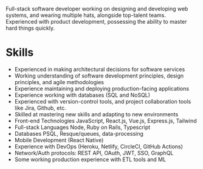 
Full-stack software developer working on designing and developing web systems, and wearing multiple hats, alongside top-talent teams. Experienced with product development, possessing the ability to master hard things quickly.

# Skills
 - Experienced in making architectural decisions for software services
 - Working understanding of software development principles, design principles, and agile methodologies 
 - Experience maintaining and deploying production-facing applications 
 - Experience working with databases (SQL and NoSQL) 
 - Experienced with version-control tools, and project collaboration tools like Jira, Github, etc.
 - Skilled at mastering new skills and adapting to new environments
 - Front-end Technologies JavaScript, React.js, Vue.js, Express.js, Tailwind 
 - Full-stack Languages Node, Ruby on Rails, Typescript 
 - Databases PSQL, Resque/queues, data-processing 
 - Mobile Development (React Native) 
 - Experience with DevOps (Heroku, Netlify, CircleCI, GitHub Actions) 
 - Network/Auth protocols: REST API, OAuth, JWT, SSO, GraphQL 
 - Some working production experience with ETL tools and ML
